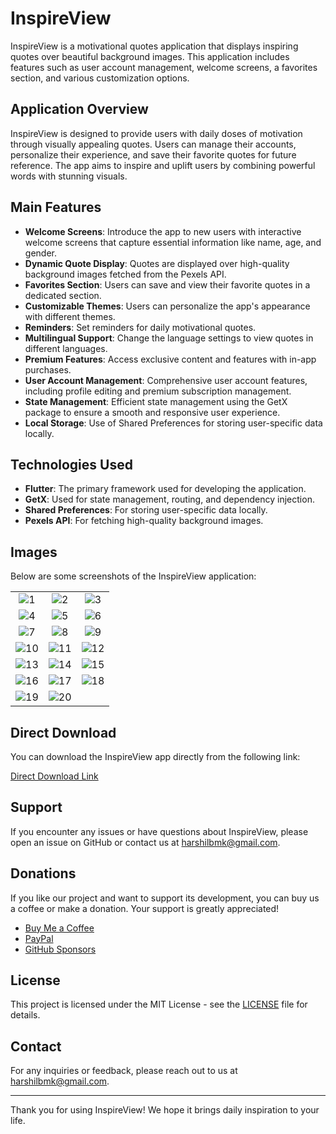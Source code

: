 # InspireView

InspireView is a motivational quotes application that displays inspiring quotes over beautiful background images. This application includes features such as user account management, welcome screens, a favorites section, and various customization options.

## Application Overview

InspireView is designed to provide users with daily doses of motivation through visually appealing quotes. Users can manage their accounts, personalize their experience, and save their favorite quotes for future reference. The app aims to inspire and uplift users by combining powerful words with stunning visuals.

## Main Features

- **Welcome Screens**: Introduce the app to new users with interactive welcome screens that capture essential information like name, age, and gender.
- **Dynamic Quote Display**: Quotes are displayed over high-quality background images fetched from the Pexels API.
- **Favorites Section**: Users can save and view their favorite quotes in a dedicated section.
- **Customizable Themes**: Users can personalize the app's appearance with different themes.
- **Reminders**: Set reminders for daily motivational quotes.
- **Multilingual Support**: Change the language settings to view quotes in different languages.
- **Premium Features**: Access exclusive content and features with in-app purchases.
- **User Account Management**: Comprehensive user account features, including profile editing and premium subscription management.
- **State Management**: Efficient state management using the GetX package to ensure a smooth and responsive user experience.
- **Local Storage**: Use of Shared Preferences for storing user-specific data locally.

## Technologies Used

- **Flutter**: The primary framework used for developing the application.
- **GetX**: Used for state management, routing, and dependency injection.
- **Shared Preferences**: For storing user-specific data locally.
- **Pexels API**: For fetching high-quality background images.

## Images

Below are some screenshots of the InspireView application:

| | | |
|:-------------------------:|:-------------------------:|:-------------------------:|
| ![1](https://github.com/user-attachments/assets/fe7fee43-3a9e-4fdd-bbcd-68ee9befbfdd)|![2](https://github.com/user-attachments/assets/d9da772e-eb65-4980-9800-089995fc0e64)| ![3](https://github.com/user-attachments/assets/a05cefa9-377f-4dd9-968d-32e0f4a8f572)|
| ![4](https://github.com/user-attachments/assets/68344c41-2650-4cc3-b26b-8221e336b5d0)|![5](https://github.com/user-attachments/assets/be7da16e-f6ef-4006-91d5-598192da6dc4)| ![6](https://github.com/user-attachments/assets/218f963c-9991-4af5-b2cb-a18725546a8c)|
| ![7](https://github.com/user-attachments/assets/c04ba3d6-ccce-467a-b186-f312cc18ebfa)| ![8](https://github.com/user-attachments/assets/8533f66d-808c-49d7-beae-d7efe7e45615) | ![9](https://github.com/user-attachments/assets/92848aa0-3911-45c4-b096-bee8c019b80f) |
| ![10](https://github.com/user-attachments/assets/a516a7ca-1e16-478a-82a4-11b6ba733237) | ![11](https://github.com/user-attachments/assets/3cacd940-c3ce-4c12-bd70-725be1d744f2) | ![12](https://github.com/user-attachments/assets/2e1ce1a6-ecc3-4cf3-ae68-144fa1d6c5b1) |
| ![13](https://github.com/user-attachments/assets/5ffced81-4bd6-4627-a2f4-c623cc8be4a4) | ![14](https://github.com/user-attachments/assets/ef053c9e-108e-4e1d-abf6-6811411b7716) | ![15](https://github.com/user-attachments/assets/08633903-d81e-4b3f-bac0-8e3e4fa34c14) |
| ![16](https://github.com/user-attachments/assets/f5afeed5-70cb-445d-8f12-d18a7ab71f83)| ![17](https://github.com/user-attachments/assets/b59a2ebc-358d-4029-aed8-26f6edc5155c) | ![18](https://github.com/user-attachments/assets/a27f593d-14a7-42bc-9d1f-933291e3b601) |
| ![19](https://github.com/user-attachments/assets/059ac11b-f795-46a2-9b46-4909855ae2af) | ![20](https://github.com/user-attachments/assets/da3ce70b-537d-48d5-8b00-0aaabdb6d3c7) | |


## Direct Download

You can download the InspireView app directly from the following link:

[Direct Download Link](https://example.com/inspireview-download)



## Support

If you encounter any issues or have questions about InspireView, please open an issue on GitHub or contact us at [harshilbmk@gmail.com](mailto:harshilbmk@gmail.com).

## Donations

If you like our project and want to support its development, you can buy us a coffee or make a donation. Your support is greatly appreciated!

- [Buy Me a Coffee](https://www.buymeacoffee.com/harshilbmk)
- [PayPal](https://www.paypal.me/harshilbmk)
- [GitHub Sponsors](https://github.com/sponsors/harshilchovatiya)


## License

This project is licensed under the MIT License - see the [LICENSE](https://github.com/harshilchovatiya/InspireView/blob/main/LICENSE) file for details.

## Contact

For any inquiries or feedback, please reach out to us at [harshilbmk@gmail.com](mailto:harshilbmk@gmail.com).

---

Thank you for using InspireView! We hope it brings daily inspiration to your life.

